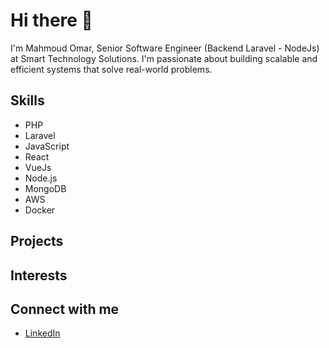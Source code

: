 # Hi there 👋

I'm Mahmoud Omar, Senior Software Engineer (Backend Laravel - NodeJs) at Smart Technology Solutions. I'm passionate about building scalable and efficient systems that solve real-world problems.

## Skills

- PHP
- Laravel
- JavaScript
- React
- VueJs
- Node.js
- MongoDB
- AWS
- Docker

## Projects


## Interests



## Connect with me

- [LinkedIn](https://www.linkedin.com/in/mahmoud-ahmed-profile/)
